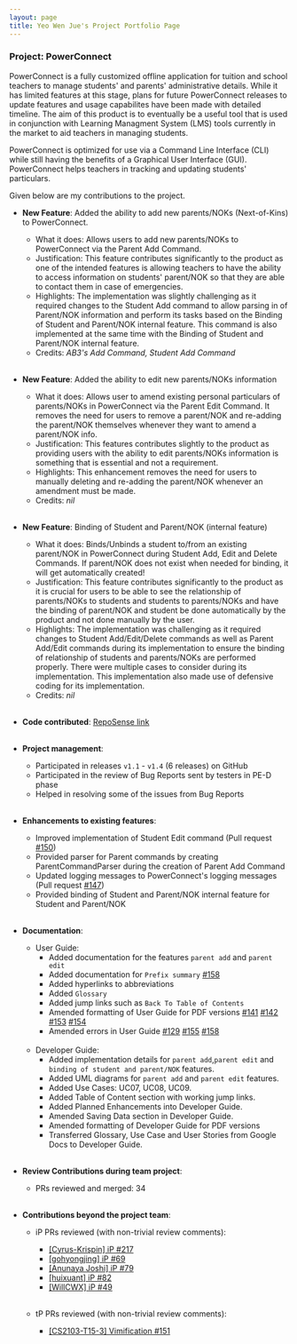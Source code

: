 ```yaml
---
layout: page
title: Yeo Wen Jue's Project Portfolio Page
---
```


### Project: PowerConnect

PowerConnect is a fully customized offline application for tuition and school teachers to manage students' and parents' administrative details. While it has limited features at this stage, plans for future PowerConnect releases to update features and usage capabilites have been made with detailed timeline.
The aim of this product is to eventually be a useful tool that is used in conjunction with Learning Managment System (LMS) tools currently in the market to aid teachers in managing students. <br>

PowerConnect is optimized for use via a Command Line Interface (CLI) while still having the benefits of a Graphical User Interface (GUI). PowerConnect helps teachers in tracking and updating students' particulars.

Given below are my contributions to the project.

* **New Feature**: Added the ability to add new parents/NOKs (Next-of-Kins) to PowerConnect.
  * What it does: Allows users to add new parents/NOKs to PowerConnect via the Parent Add Command.
  * Justification: This feature contributes significantly to the product as one of the intended features is allowing teachers to have the ability to access information on students' parent/NOK so that they are able to contact them in case of emergencies.
  * Highlights: The implementation was slightly challenging as it required changes to the Student Add command to allow parsing in of Parent/NOK information and perform its tasks based on the Binding of Student and Parent/NOK internal feature. This command is also implemented at the same time with the Binding of Student and Parent/NOK internal feature.
  * Credits: *AB3's Add Command, Student Add Command*
  <br><br>
* **New Feature**: Added the ability to edit new parents/NOKs information
  * What it does: Allows user to amend existing personal particulars of parents/NOKs in PowerConnect via the Parent Edit Command. It removes the need for users to remove a parent/NOK and re-adding the parent/NOK themselves whenever they want to amend a parent/NOK info.
  * Justification: This features contributes slightly to the product as providing users with the ability to edit parents/NOKs information is something that is essential and not a requirement.
  * Highlights: This enhancement removes the need for users to manually deleting and re-adding the parent/NOK whenever an amendment must be made.
  * Credits: *nil*
  <br><br>
* **New Feature**: Binding of Student and Parent/NOK (internal feature)
  * What it does: Binds/Unbinds a student to/from an existing parent/NOK in PowerConnect during Student Add, Edit and Delete Commands. If parent/NOK does not exist when needed for binding, it will get automatically created!
  * Justification: This feature contributes significantly to the product as it is crucial for users to be able to see the relationship of parents/NOKs to students and students to parents/NOKs and have the binding of parent/NOK and student be done automatically by the product and not done manually by the user.
  * Highlights: The implementation was challenging as it required changes to Student Add/Edit/Delete commands as well as Parent Add/Edit commands during its implementation to ensure the binding of relationship of students and parents/NOKs are performed properly. There were multiple cases to consider during its implementation. This implementation also made use of defensive coding for its implementation.
  * Credits: *nil*
  <br><br>

* **Code contributed**: [RepoSense link](https://nus-cs2103-ay2223s2.github.io/tp-dashboard/?search=AY2223S2-CS2103T-T09-1&sort=groupTitle&sortWithin=title&timeframe=commit&mergegroup=&groupSelect=groupByRepos&breakdown=true&checkedFileTypes=docs~functional-code~test-code~other&since=2023-02-17&tabOpen=true&tabType=zoom&zA=MrTwit99&zR=AY2223S2-CS2103T-T09-1%2Ftp%5Bmaster%5D&zACS=269.13953488372096&zS=2023-02-17&zFS=AY2223S2-CS2103T-T09-1&zU=2023-04-08&zMG=false&zFTF=commit&zFGS=groupByRepos&zFR=false) <br><br>

* **Project management**:
  * Participated in releases `v1.1` - `v1.4` (6 releases) on GitHub <br>
  * Participated in the review of Bug Reports sent by testers in PE-D phase <br>
  * Helped in resolving some of the issues from Bug Reports <br><br>

* **Enhancements to existing features**:
  * Improved implementation of Student Edit command (Pull request [\#150]())
  * Provided parser for Parent commands by creating ParentCommandParser during the creation of Parent Add Command
  * Updated logging messages to PowerConnect's logging messages (Pull request [\#147]())
  * Provided binding of Student and Parent/NOK internal feature for Student and Parent/NOK <br><br>

* **Documentation**:
  * User Guide:
    * Added documentation for the features `parent add` and `parent edit`
    * Added documentation for `Prefix summary` [\#158]()
    * Added hyperlinks to abbreviations
    * Added `Glossary`
    * Added jump links such as `Back To Table of Contents`
    * Amended formatting of User Guide for PDF versions [\#141]() [\#142]() [\#153]() [\#154]()
    * Amended errors in User Guide [\#129]() [\#155]() [\#158]() <br><br>
  * Developer Guide:
    * Added implementation details for `parent add`,`parent edit` and `binding of student and parent/NOK` features.
    * Added UML diagrams for `parent add` and `parent edit` features.
    * Added Use Cases: UC07, UC08, UC09.
    * Added Table of Content section with working jump links.
    * Added Planned Enhancements into Developer Guide.
    * Amended Saving Data section in Developer Guide.
    * Amended formatting of Developer Guide for PDF versions
    * Transferred Glossary, Use Case and User Stories from Google Docs to Developer Guide. <br><br>

* **Review Contributions during team project**:
  * PRs reviewed and merged: 34<br><br>

* **Contributions beyond the project team**:
  * iP PRs reviewed (with non-trivial review comments):
    * [[Cyrus-Krispin] iP #217](https://github.com/nus-cs2103-AY2223S2/ip/pull/217)
    * [[gohyongjing] iP #69](https://github.com/nus-cs2103-AY2223S2/ip/pull/69)
    * [[Anunaya Joshi] iP #79](https://github.com/nus-cs2103-AY2223S2/ip/pull/79)
    * [[huixuant] iP #82](https://github.com/nus-cs2103-AY2223S2/ip/pull/82)
    * [[WillCWX] iP #49](https://github.com/nus-cs2103-AY2223S2/ip/pull/49) <br><br>

  * tP PRs reviewed (with non-trivial review comments):
    * [[CS2103-T15-3] Vimification #151](https://github.com/nus-cs2103-AY2223S2/tp/pull/151) <br><br>

